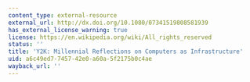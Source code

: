 ```yaml
---
content_type: external-resource
external_url: http://dx.doi.org/10.1080/07341519808581939
has_external_license_warning: true
license: https://en.wikipedia.org/wiki/All_rights_reserved
status: ''
title: 'Y2K: Millennial Reflections on Computers as Infrastructure'
uid: a6c49ed7-7457-42e0-a60a-5f2175b0c4ae
wayback_url: ''
---
```

